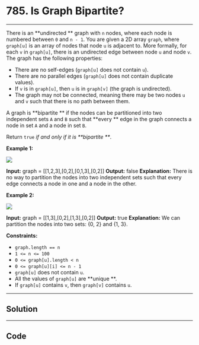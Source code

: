 # 785. Is Graph Bipartite?

---

There is an **undirected ** graph with `n` nodes, where each node is numbered between `0` and `n - 1`. You are given a 2D array `graph`, where `graph[u]` is an array of nodes that node `u` is adjacent to. More formally, for each `v` in `graph[u]`, there is an undirected edge between node `u` and node `v`. The graph has the following properties:

  * There are no self-edges (`graph[u]` does not contain `u`).
  * There are no parallel edges (`graph[u]` does not contain duplicate values).
  * If `v` is in `graph[u]`, then `u` is in `graph[v]` (the graph is undirected).
  * The graph may not be connected, meaning there may be two nodes `u` and `v` such that there is no path between them.



A graph is **bipartite ** if the nodes can be partitioned into two independent sets `A` and `B` such that **every ** edge in the graph connects a node in set `A` and a node in set `B`.

Return `true` _if and only if it is **bipartite **_.

 

**Example 1:**

![](https://assets.leetcode.com/uploads/2020/10/21/bi2.jpg)


**Input:** graph = [[1,2,3],[0,2],[0,1,3],[0,2]]
**Output:** false
**Explanation:** There is no way to partition the nodes into two independent sets such that every edge connects a node in one and a node in the other.

**Example 2:**

![](https://assets.leetcode.com/uploads/2020/10/21/bi1.jpg)


**Input:** graph = [[1,3],[0,2],[1,3],[0,2]]
**Output:** true
**Explanation:** We can partition the nodes into two sets: {0, 2} and {1, 3}.

 

**Constraints:**

  * `graph.length == n`
  * `1 <= n <= 100`
  * `0 <= graph[u].length < n`
  * `0 <= graph[u][i] <= n - 1`
  * `graph[u]` does not contain `u`.
  * All the values of `graph[u]` are **unique **.
  * If `graph[u]` contains `v`, then `graph[v]` contains `u`.

---

## Solution



---

## Code
```python


```